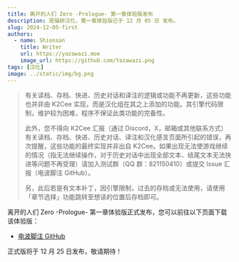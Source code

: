 ```yaml
---
title: 离开的人们 Zero -Prologue- 第一章体验版发布
description: 斑猫研汉化，第一章体验版已于 12 月 05 日 发布。
slug: 2024-12-05-first
authors:
  - name: Shionsan
    title: Writer
    url: https://yazawazi.moe
    image_url: https://github.com/Yazawazi.png
tags: [汉化]
image: ../static/img/bg.png
---
```


> 有关读档、存档、快进、历史对话和译注的逻辑或功能不再更新，这些功能也并非由 K2Cee 实现，而是汉化组在其之上添加的功能。其引擎代码限制，维护较为困难，程序不保证此类功能的完备性。
>
> 此外，您不得向 K2Cee 汇报（通过 Discord，X，邮箱或其他联系方式）有关读档、存档、快进、历史对话、译注和汉化感言页面所引起的错误，再次提醒，这些功能的最终实现并非出自 K2Cee。如果出现无法使游戏继续的情况（指无法继续操作，对于历史对话中出现全部文本、结尾文本无法快进等问题不再受理）请加入测试群（QQ 群：821150410）或提交 Issue 汇报（电波脚注 GitHub）。
>
> 另，此后若是有文本补丁，因引擎限制，过去的存档或无法使用，请使用「章节选择」功能跳转至想读的位置后存档即可。

离开的人们 Zero -Prologue- 第一章体验版正式发布，您可以前往以下页面下载该体验版：

- [电波脚注 GitHub](https://github.com/DenpaNote/kyojintachi0p)

正式版将于 12 月 25 日发布，敬请期待！

<!-- truncate -->
